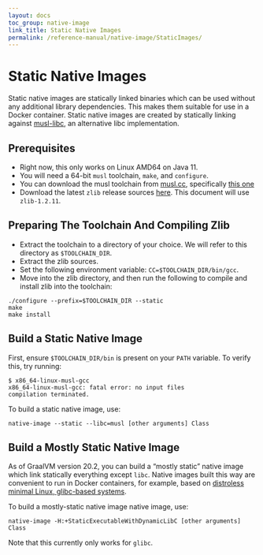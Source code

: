 ```yaml
---
layout: docs
toc_group: native-image
link_title: Static Native Images
permalink: /reference-manual/native-image/StaticImages/
---
```

# Static Native Images

Static native images are statically linked binaries which can be used without any additional library dependencies.
This makes them suitable for use in a Docker container. Static native images are created by statically linking against [musl-libc](https://www.musl-libc.org/), an alternative libc implementation.

## Prerequisites
 - Right now, this only works on Linux AMD64 on Java 11.
 - You will need a 64-bit `musl` toolchain, `make`, and `configure`.
 - You can download the musl toolchain from [musl.cc](musl.cc), specifically [this one](http://musl.cc/x86_64-linux-musl-native.tgz)
 - Download the latest `zlib` release sources [here](https://zlib.net/). This document will use `zlib-1.2.11`.

## Preparing The Toolchain And Compiling Zlib
 - Extract the toolchain to a directory of your choice. We will refer to this directory as `$TOOLCHAIN_DIR`.
 - Extract the zlib sources.
 - Set the following environment variable: `CC=$TOOLCHAIN_DIR/bin/gcc`.
 - Move into the zlib directory, and then run the following to compile and install zlib into the toolchain:
```
./configure --prefix=$TOOLCHAIN_DIR --static
make
make install
```
## Build a Static Native Image

First, ensure `$TOOLCHAIN_DIR/bin` is present on your `PATH` variable. To verify this, try running:
```
$ x86_64-linux-musl-gcc
x86_64-linux-musl-gcc: fatal error: no input files
compilation terminated.
```

To build a static native image, use:
```shell
native-image --static --libc=musl [other arguments] Class
```

## Build a Mostly Static Native Image

As of GraalVM version 20.2, you can build a “mostly static” native image which link statically everything except `libc`. Native images built this way are convenient to run in Docker containers, for example, based on
[distroless minimal Linux, glibc-based systems](https://github.com/GoogleContainerTools/distroless/blob/master/base/README.md).

To build a mostly-static native image native image, use:
```shell
native-image -H:+StaticExecutableWithDynamicLibC [other arguments] Class
```

Note that this currently only works for `glibc`.
